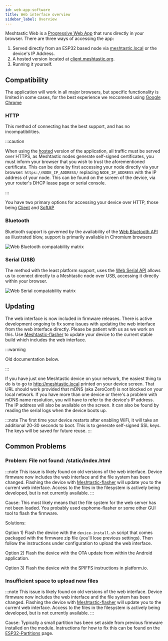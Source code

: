 ```yaml
---
id: web-app-software
title: Web interface overview
sidebar_label: Overview
---
```


<!--- FIXME add self hosting details link --->

Meshtastic Web is a [Progressive Web App](https://web.dev/progressive-web-apps/) that runs directly in your browser.
There are three ways of accessing the app:

1. Served directly from an ESP32 based node via [meshtastic.local](http://meshtastic.local) or the device's IP Address.
2. A hosted version located at [client.meshtastic.org](https://client.meshtastic.org).
3. Running it yourself.

## Compatibility

The application will work in all major browsers, but specific functionality is limited in some cases, for the best experience we reccomend using [Google Chrome](https://www.google.com/chrome/)

### HTTP

This method of connecting has the best support, and has no incompatibilities.

:::caution

When using the [hosted](https://client.meshtastic.org) version of the application, all traffic must be served over HTTPS,
as Meshtastic nodes generate self-signed certificates, you must inform your browser that you wish to trust the aforementioned certificate.
This can be done by first accessing your node directly via your browser: `https://NODE_IP_ADDRESS/` replacing `NODE_IP_ADDRESS` with the IP address of your node.
This can be found on the screen of the device, via your router's DHCP lease page or serial console.

:::

You have two primary options for accessing your device over HTTP, those being [Client](/docs/settings/wifi#wifi-client) and [SoftAP](/docs/settings/wifi#software-access-point)

### Bluetooth

Bluetooth support is governed by the availability of the [Web Bluetooth API](https://web.dev/bluetooth/) as illustrated blow, support is primarily available in Chromium browsers

![Web Bluetooth compatability matrix](https://caniuse.bitsofco.de/image/web-bluetooth.png)



### Serial (USB)

The method with the least platform support, uses the [Web Serial API](https://web.dev/serial/) allows us to connect directly to a Meshtastic node over USB, accessing it directly within your browser.

![Web Serial compatability matrix](https://caniuse.bitsofco.de/image/web-serial.png)

## Updating

The web interface is now included in firmware releases. There is active development ongoing to fix some issues with updating the web interface from the web interface directly. Please be patient with us as we work on this. Use [Meshtastic-flasher](/docs/getting-started/meshtastic-flasher) to update your device to the current stable build which includes the web interface.



:::warning

Old documentation below.

:::

If you have just one Meshtastic device on your network, the easiest thing to do is to go to http://meshtastic.local printed on your device screen. That URL should work provided that mDNS (aka ZeroConf) is not blocked on your local network. If you have more than one device or there's a problem with mDNS name resolution, you will have to refer to the device's IP address. The IP address will also be available on the screen. It can also be found by reading the serial logs when the device boots up.

:::note
The first time your device restarts after enabling WiFi, it will take an additional 20-30 seconds to boot. This is to generate self-signed SSL keys. The keys will be saved for future reuse.
:::

## Common Problems

### Problem: File not found: /static/index.html

:::note
This issue is likely found on old versions of the web interface. Device firmware now includes the web interface and the file system has been changed. Flashing the device with [Meshtastic-flasher](/docs/getting-started/meshtastic-flasher) will update you to the current web interface. Access to the files in the filesystem is actively being developed, but is not currently available.
:::

Cause: This most likely means that the file system for the web server has not been loaded. You probably used esphome-flasher or some other GUI tool to flash the firmware.

Solutions:

Option 1) Flash the device with the `device-install.sh` script that comes packaged with the firmware zip file (you'll lose previous settings). Then follow the instructions under configuration to upload the web interface.

Option 2) Flash the device with the OTA update from within the Android application.

Option 3) Flash the device with the SPIFFS instructions in platform.io.

### Insufficient space to upload new files

:::note
This issue is likely found on old versions of the web interface. Device firmware now includes the web interface and the file system has been changed. Flashing the device with [Meshtastic-flasher](/docs/getting-started/meshtastic-flasher) will update you to the current web interface. Access to the files in the filesystem is actively being developed, but is not currently available.
:::

Cause: Typically a small partition has been set aside from previous firmware installed on the module. Instructions for how to fix this can be found on the [ESP32-Partitions](/docs/software/web/web-partitions-software) page.
